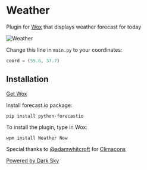 # Weather
Plugin for [Wox](http://www.getwox.com/) that displays weather forecast for today

![Weather](http://i.imgur.com/dHEVPmF.png)

Change this line in ```main.py``` to your coordinates:
```python
coord = (55.6, 37.7)
```

## Installation
[Get Wox](http://www.getwox.com/)

Install forecast.io package:
```
pip install python-forecastio
```
To install the plugin, type in Wox:
```
wpm install Weather Now
```
Special thanks to [@adamwhitcroft](https://twitter.com/adamwhitcroft) for [Climacons](https://github.com/AdamWhitcroft/Climacons)

[Powered by Dark Sky](https://darksky.net/poweredby/)
